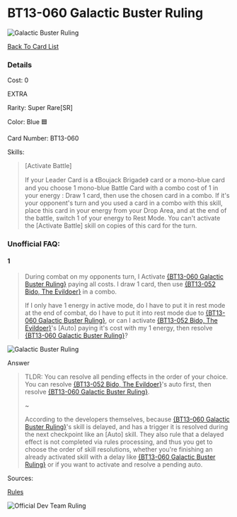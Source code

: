 # BT13-060 Galactic Buster Ruling
![Galactic Buster Ruling](http://www.dbs-cardgame.com/images/cardlist/cardimg/BT13-060.png)

[Back To Card List](./index.md)
### Details
Cost: 0

EXTRA
 
Rarity: Super Rare[SR]

Color: Blue 🟦

Card Number: BT13-060

Skills: 
> [Activate Battle]
>
 > If your Leader Card is a 《Boujack Brigade》 card or a mono-blue
  card and you choose 1 mono-blue Battle Card with a combo cost of 1
  in your energy : Draw 1 card, then use the chosen card in a combo.
  If it's your opponent's turn and you used a card in a combo with
  this skill, place this card in your energy from your Drop Area, and
  at the end of the battle, switch 1 of your energy to Rest Mode. You
  can't activate the [Activate Battle]
  skill on copies of this card for the turn.

### Unofficial FAQ:
#### 1
> During combat on my opponents turn, I Activate [{BT13-060 Galactic Buster Ruling}](#BT13-060-Galactic-Buster-Ruling) paying all costs.
> I draw 1 card, then use [{BT13-052 Bido, The Evildoer}](./BT13-052.md) in a combo. 
> 
> If I only have 1 energy in active mode, do I have to put it in rest mode at the end of combat, do I have to put it into rest mode due to [{BT13-060 Galactic Buster Ruling}](#BT13-060-Galactic-Buster-Ruling), or can I activate [{BT13-052 Bido, The Evildoer}](./BT13-052.md)'s [Auto] paying it's cost with my 1 energy, then resolve [{BT13-060 Galactic Buster Ruling}](#BT13-060-Galactic-Buster-Ruling)?
>
>

![Galactic Buster Ruling](http://www.dbs-cardgame.com/images/cardlist/cardimg/BT13-052.png)

Answer
> TLDR: You can resolve all pending effects in the order of your choice. You can resolve [{BT13-052 Bido, The Evildoer}](./BT13-052.md)'s auto first, then resolve [{BT13-060 Galactic Buster Ruling}](#BT13-060-Galactic-Buster-Ruling).
>
> ~
>
> According to the developers themselves, because [{BT13-060 Galactic Buster Ruling}](#BT13-060-Galactic-Buster-Ruling)'s skill is delayed, and has a trigger it is resolved during the next checkpoint like an [Auto] skill. They also rule that a delayed effect is not completed via rules processing, and thus you get to choose the order of skill resolutions, whether you're finishing an already activated skill with a delay like [{BT13-060 Galactic Buster Ruling}](#BT13-060-Galactic-Buster-Ruling) or if you want to activate and resolve a pending auto.
>
>


Sources: 

[Rules][2]

![Official Dev Team Ruling](https://cdn.discordapp.com/attachments/325124744145797123/846433253836456016/Screenshot_20210524-130325.jpg)



[1]: http://www.dbs-cardgame.com/us-en/rule/card_faq.php
[2]: http://www.dbs-cardgame.com/pdf/rulemanual.pdf?ver_1.18_2
